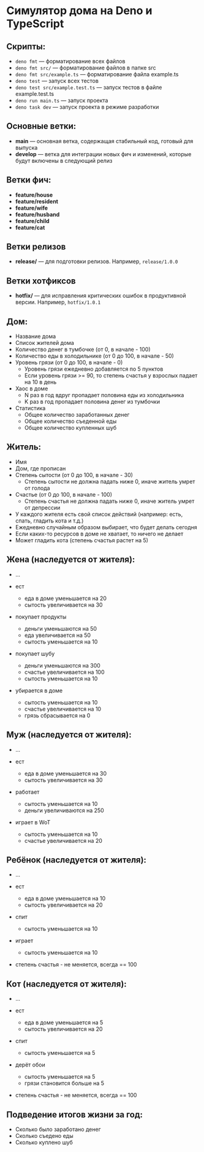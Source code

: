 # Симулятор дома на Deno и TypeScript

## Скрипты:

- `deno fmt` — форматирование всех файлов
- `deno fmt src/` — форматирование файлов в папке src
- `deno fmt src/example.ts` — форматирование файла example.ts
- `deno test` — запуск всех тестов
- `deno test src/example.test.ts` — запуск тестов в файле example.test.ts
- `deno run main.ts` — запуск проекта
- `deno task dev` — запуск проекта в режиме разработки

## Основные ветки:

- **main** — основная ветка, содержащая стабильный код, готовый для выпуска
- **develop** — ветка для интеграции новых фич и изменений, которые будут
  включены в следующий релиз

## Ветки фич:

- **feature/house**
- **feature/resident**
- **feature/wife**
- **feature/husband**
- **feature/child**
- **feature/cat**

## Ветки релизов

- **release/** — для подготовки релизов. Например, `release/1.0.0`

## Ветки хотфиксов

- **hotfix/** — для исправления критических ошибок в продуктивной версии.
  Например, `hotfix/1.0.1`

## Дом:

- Название дома
- Список жителей дома
- Количество денег в тумбочке (от 0, в начале - 100)
- Количество еды в холодильнике (от 0 до 100, в начале - 50)
- Уровень грязи (от 0 до 100, в начале - 0)
  - Уровень грязи ежедневно добавляется по 5 пунктов
  - Если уровень грязи >= 90, то степень счастья у взрослых падает на 10 в день
- Хаос в доме
  - N раз в год вдруг пропадает половина еды из холодильника
  - K раз в год пропадает половина денег из тумбочки
- Статистика
  - Общее количество заработанных денег
  - Общее количество съеденной еды
  - Общее количество купленных шуб

## Житель:

- Имя
- Дом, где прописан
- Степень сытости (от 0 до 100, в начале - 30)
  - Степень сытости не должна падать ниже 0, иначе житель умрет от голода
- Счастье (от 0 до 100, в начале - 100)
  - Степень счастья не должна падать ниже 0, иначе житель умрет от депрессии
- У каждого жителя есть свой список действий (например: есть, спать, гладить
  кота и т.д.)
- Ежедневно случайным образом выбирает, что будет делать сегодня
- Если каких-то ресурсов в доме не хватает, то ничего не делает
- Может гладить кота (степень счастья растет на 5)

## Жена (наследуется от жителя):

- ...

- ест
  - еда в доме уменьшается на 20
  - сытость увеличивается на 30

- покупает продукты
  - деньги уменьшаются на 50
  - еда увеличивается на 50
  - сытость уменьшается на 10

- покупает шубу
  - деньги уменьшаются на 300
  - счастье увеличивается на 100
  - сытость уменьшается на 10

- убирается в доме
  - сытость уменьшается на 10
  - счастье увеличивается на 10
  - грязь сбрасывается на 0

## Муж (наследуется от жителя):

- ...

- ест
  - еда в доме уменьшается на 30
  - сытость увеличивается на 30

- работает
  - сытость уменьшается на 10
  - деньги увеличиваются на 250

- играет в WoT
  - сытость уменьшается на 10
  - счастье увеличивается на 20

## Ребёнок (наследуется от жителя):

- ...

- ест
  - еда в доме уменьшается на 10
  - сытость увеличивается на 20

- спит
  - сытость уменьшается на 10

- играет
  - сытость уменьшается на 10

- степень счастья - не меняется, всегда == 100

## Кот (наследуется от жителя):

- ...

- ест
  - еда в доме уменьшается на 5
  - сытость увеличивается на 20

- спит
  - сытость уменьшается на 5

- дерёт обои
  - сытость уменьшается на 5
  - грязи становится больше на 5

- степень счастья - не меняется, всегда == 100

## Подведение итогов жизни за год:

- Сколько было заработано денег
- Сколько съедено еды
- Сколько куплено шуб
